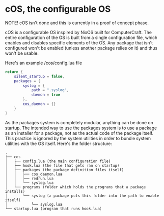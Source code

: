 # cOS, the configurable OS

NOTE! cOS isn't done and this is currently in a proof of concept phase.

cOS is a configurable OS inspired by NixOS built for ComputerCraft. The entire configuration of the OS is built from a single configuration file, which enables and disables specific elements of the OS. 
Any package that isn't configured won't be enabled (unless another package relies on it) and thus won't be usable.

Here's an example /cos/config.lua file
```lua
return {
    silent_startup = false,
    packages = {
        syslog = {
            path = ".syslog",
            daemon = true
        },
        cos_daemon = {}
    }
}
```

As the packages system is completely modular, anything can be done on startup. The intended way to use the packages system is to use a package as an installer for a package, not as the actual code of the package itself. 
This practice is ignored by the system utilities in order to bundle system utilities with the OS itself.
Here's the folder structure:
```
.
├── cos
│   ├── config.lua (the main configuration file)
│   ├── hook.lua (the file that gets ran on startup)
│   ├── packages (the package definition files itself)
│   │   ├── cos_daemon.lua
│   │   ├── redrun.lua
│   │   └── syslog.lua
│   └── programs (folder which holds the programs that a package installs)
│       └── syslog (a package puts this folder into the path to enable itself)
│           └── syslog.lua
└── startup.lua (program that runs hook.lua)
```